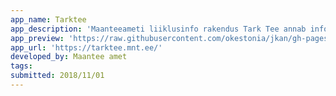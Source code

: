 ```yaml
---
app_name: Tarktee
app_description: 'Maanteeameti liiklusinfo rakendus Tark Tee annab infot liikluspiirangute, teetööde ja teeolude kohta.'
app_preview: 'https://raw.githubusercontent.com/okestonia/jkan/gh-pages/img/tarktee.PNG'
app_url: 'https://tarktee.mnt.ee/'
developed_by: Maantee amet
tags:
submitted: 2018/11/01
---
```


